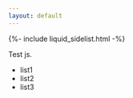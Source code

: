 ```yaml
---
layout: default
---
```


{%- include liquid_sidelist.html -%}

Test js.

<ul id="uniqueID">
    <li>list1</li>
    <li>list2</li>
    <li>list3</li>
</ul>